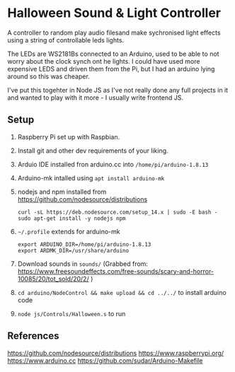 # Halloween Sound & Light Controller

A controller to random play audio filesand make sychronised light effects using
a string of controllable leds lights.

The LEDs are WS2181Bs connected to an Arduino, used to be able to not worry about
the clock synch ont he lights. I could have used more expensive LEDS and driven
them from the Pi, but I had an arduino lying around so this was cheaper.

I've put this togehter in Node JS as I've not really done any full projects in
it and wanted to play with it more - I usually write frontend JS.

## Setup

1. Raspberry Pi set up with Raspbian.
2. Install git and other dev requirements of your liking.
3. Arduio IDE installed fron arduino.cc into `/home/pi/arduino-1.8.13`
4. Arduino-mk intalled using `apt install arduino-mk`
5. nodejs and npm installed from https://github.com/nodesource/distributions
    ```
    curl -sL https://deb.nodesource.com/setup_14.x | sudo -E bash -
    sudo apt-get install -y nodejs npm
    ```
6. `~/.profile` extends for arduino-mk

    ```
    export ARDUINO_DIR=/home/pi/arduino-1.8.13
    export ARDMK_DIR=/usr/share/arduino
    ```
7. Download sounds in `sounds/` (Grabbed  from: https://www.freesoundeffects.com/free-sounds/scary-and-horror-10085/20/tot_sold/20/2/ )
8. `cd arduino/NodeControl && make upload && cd ../../` to install arduino code
9. `node js/Controls/Halloween.s` to run

## References

https://github.com/nodesource/distributions
https://www.raspberrypi.org/
https://www.arduino.cc
https://github.com/sudar/Arduino-Makefile



